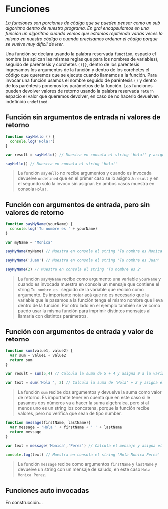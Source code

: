 # Funciones

*La funciones son porciones de código que se pueden pensar como un sub algoritmo dentro de nuestro programa. En gral encapsulamos en una función un algoritmo cuando vemos que estamos repitiendo varias veces lo mismo en nuestro código o cuando precisamos ordenar el código porque se vuelve muy difícil de leer.*

Una función se declara usando la palabra reservada `function`, espacio el nombre (se aplican las mismas reglas que para los nombres de variables), seguido de paréntesis y corchetes `(){}`, dentro de los paréntesis ingresamos los argumentos de la función y dentro de los corchetes el código que queremos que se ejecute cuando llamamos a la función. Para invocar una función usamos el nombre seguido de paréntesis `()` y dentro de los paréntesis ponemos los parámetros de la función. Las funciones pueden devolver valores de retorno usando la palabra reservada `return` espacio el valor que queremos devolver, en caso de no hacerlo devuelven indefinido `undefined`.

## Función sin argumentos de entrada ni valores de retorno

```js
function sayHello () {
  console.log('Hola!')
}

var result = sayHello() // Muestra en consola el string 'Hola!' y asigna undefined a la variable result1

sayHello() // Muestra en consola el string 'Hola!'
```

> La función `sayHello` no recibe argumentos y cuando es invocada devuelve `undefined` que en el primer caso se lo asigno a `result` y en el segundo solo la invoco sin asignar. En ambos casos muestra en consola `Hola!`.

## Función con argumentos de entrada, pero sin valores de retorno

```js
function sayMyName(yourName) {
  console.log('Tu nombre es ' + yourName)
}

var myName = 'Monica'

sayMyName(myName) // Muestra en consola el string 'Tu nombre es Monica'

sayMyName('Juan') // Muestra en consola el string 'Tu nombre es Juan'

sayMyName(2) // Muestra en consola el string 'Tu nombre es 2'
```

> La función `sayMyName` recibe como argumento una variable `yourName` y cuando es invocada muestra en consola un mensaje que contiene el string `Tu nombre es ` seguido de la variable que recibió como argumento. Es importante notar acá que no es necesario que la variable que le pasamos a la función tenga el mismo nombre que lleva dentro de la función. Por otro lado en el ejemplo también se ve como puedo usar la misma función para imprimir distintos mensajes al llamarla con distintos parámetros.


## Función con argumentos de entrada y valor de retorno

```js
function sum(value1, value2) {
  var sum = value1 + value2
  return sum
}

var result = sum(5,4) // Calcula la suma de 5 + 4 y asigna 9 a la variable result

var text = sum('Hola ', 2) // Calcula la suma de 'Hola' + 2 y asigna el string 'Hola 2' a la variable text
```

> La función `sum` recibe dos argumentos y devuelve la suma como valor de retorno. Es importante tener en cuenta que en este caso si le pasamos dos números va a hacer la suma algebraica, pero si al menos uno es un string los concatena, porque la función recibe valores, pero no verifica que sean de tipo number.

```js
function message(firstName, lastName){
  var message = 'Hola ' + firstName + ' ' + lastName
  return message
}

var text = message('Monica','Perez') // Calcula el mensaje y asigna el string 'Hola Monica Perez' a la variable text

console.log(text) // Muestra en consola el string 'Hola Monica Perez'
```

> La función `message` recibe como argumentos `firstName` y `lastName` y devuelve un string con un mensaje de saludo, en este caso `Hola Monica Perez`.

## Funciones auto invocadas

En construcción...

